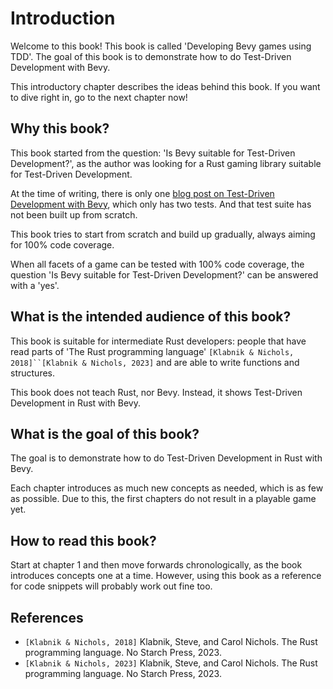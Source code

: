 # Introduction

Welcome to this book!
This book is called 'Developing Bevy games using TDD'.
The goal of this book is to demonstrate how to do Test-Driven Development
with Bevy.

This introductory chapter describes the ideas behind this book.
If you want to dive right in, go to the next chapter now!

## Why this book?

This book started from the question: 'Is Bevy suitable for Test-Driven Development?',
as the author was looking for a Rust gaming library
suitable for Test-Driven Development.

At the time of writing, there is only one [blog post on Test-Driven Development with Bevy](https://edgardocarreras.com/blog/tdd-in-rust-game-engine-bevy/),
which only has two tests. And that test suite has not been
built up from scratch.

This book tries to start from scratch and build up gradually,
always aiming for 100% code coverage.

When all facets of a game can be tested with 100% code coverage,
the question 'Is Bevy suitable for Test-Driven Development?'
can be answered with a 'yes'.

## What is the intended audience of this book?

This book is suitable for intermediate Rust developers: people that have read parts of
'The Rust programming language' `[Klabnik & Nichols, 2018]``[Klabnik & Nichols, 2023]`
and are able to write functions and structures.

This book does not teach Rust, nor Bevy.
Instead, it shows Test-Driven Development in Rust with Bevy.

## What is the goal of this book?

The goal is to demonstrate how to do Test-Driven Development
in Rust with Bevy.

Each chapter introduces as much new concepts as needed,
which is as few as possible.
Due to this, the first chapters do not result in a playable game yet.

## How to read this book?

Start at chapter 1 and then move
forwards chronologically,
as the book introduces concepts one at a time.
However, using this book as a reference for code snippets will
probably work out fine too.

## References

- `[Klabnik & Nichols, 2018]` Klabnik, Steve, and Carol Nichols.
  The Rust programming language. No Starch Press, 2023.
- `[Klabnik & Nichols, 2023]` Klabnik, Steve, and Carol Nichols.
  The Rust programming language. No Starch Press, 2023.
